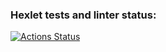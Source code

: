 ### Hexlet tests and linter status:
[![Actions Status](https://github.com/SZDRAGER/backend-project-lvl1/workflows/hexlet-check/badge.svg)](https://github.com/SZDRAGER/backend-project-lvl1/actions)